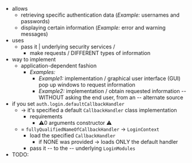 * allows
  * retrieving specific authentication data (_Example:_ usernames and passwords)
  * displaying certain information (_Example:_ error and warning messages)
* uses
  * pass it | underlying security services /
    * make requests / DIFFERENT types of information
* way to implement
  * application-dependent fashion
    * _Examples:_
      * _Example1:_ implementation / graphical user interface (GUI) pop up windows to request information
      * _Example2:_  implementation / obtain requested information -- WITHOUT asking the end user, from an -- alternate source 
* if you set `auth.login.defaultCallbackHandler`
  * -> it's specified a default `CallbackHandler` class implementation
    * requirements
      * ⚠️0 arguments constructor ⚠️
  * = `fullyQualifiedNameOfCallbackHandler` -> `LoginContext`
    * load the specified `CallbackHandler`
      * if NONE was provided -> loads ONLY the default handler
    * pass it -- to the -- underlying `LoginModules`
* TODO: